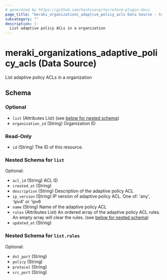 ```yaml
---
# generated by https://github.com/hashicorp/terraform-plugin-docs
page_title: "meraki_organizations_adaptive_policy_acls Data Source - terraform-provider-meraki"
subcategory: ""
description: |-
  List adaptive policy ACLs in a organization
---
```


# meraki_organizations_adaptive_policy_acls (Data Source)

List adaptive policy ACLs in a organization



<!-- schema generated by tfplugindocs -->
## Schema

### Optional

- `list` (Attributes List) (see [below for nested schema](#nestedatt--list))
- `organization_id` (String) Organization ID

### Read-Only

- `id` (String) The ID of this resource.

<a id="nestedatt--list"></a>
### Nested Schema for `list`

Optional:

- `acl_id` (String) ACL ID
- `created_at` (String)
- `description` (String) Description of the adaptive policy ACL
- `ip_version` (String) IP version of adaptive policy ACL. One of: 'any', 'ipv4' or 'ipv6
- `name` (String) Name of the adaptive policy ACL
- `rules` (Attributes List) An ordered array of the adaptive policy ACL rules. An empty array will clear the rules. (see [below for nested schema](#nestedatt--list--rules))
- `updated_at` (String)

<a id="nestedatt--list--rules"></a>
### Nested Schema for `list.rules`

Optional:

- `dst_port` (String)
- `policy` (String)
- `protocol` (String)
- `src_port` (String)
